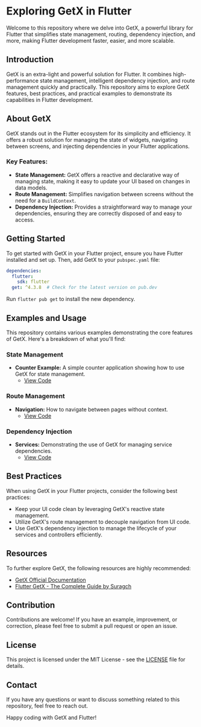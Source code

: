 # Exploring GetX in Flutter

Welcome to this repository where we delve into GetX, a powerful library for Flutter that simplifies state management, routing, dependency injection, and more, making Flutter development faster, easier, and more scalable.

## Introduction

GetX is an extra-light and powerful solution for Flutter. It combines high-performance state management, intelligent dependency injection, and route management quickly and practically. This repository aims to explore GetX features, best practices, and practical examples to demonstrate its capabilities in Flutter development.

## About GetX

GetX stands out in the Flutter ecosystem for its simplicity and efficiency. It offers a robust solution for managing the state of widgets, navigating between screens, and injecting dependencies in your Flutter applications.

### Key Features:
- **State Management:** GetX offers a reactive and declarative way of managing state, making it easy to update your UI based on changes in data models.
- **Route Management:** Simplifies navigation between screens without the need for a `BuildContext`.
- **Dependency Injection:** Provides a straightforward way to manage your dependencies, ensuring they are correctly disposed of and easy to access.

## Getting Started

To get started with GetX in your Flutter project, ensure you have Flutter installed and set up. Then, add GetX to your `pubspec.yaml` file:

```yaml
dependencies:
  flutter:
    sdk: flutter
  get: ^4.3.8  # Check for the latest version on pub.dev
```

Run `flutter pub get` to install the new dependency.

## Examples and Usage

This repository contains various examples demonstrating the core features of GetX. Here's a breakdown of what you'll find:

### State Management
- **Counter Example:** A simple counter application showing how to use GetX for state management.
  - [View Code](/path/to/counter_example.dart)

### Route Management
- **Navigation:** How to navigate between pages without context.
  - [View Code](/path/to/navigation_example.dart)

### Dependency Injection
- **Services:** Demonstrating the use of GetX for managing service dependencies.
  - [View Code](/path/to/service_example.dart)

## Best Practices

When using GetX in your Flutter projects, consider the following best practices:
- Keep your UI code clean by leveraging GetX's reactive state management.
- Utilize GetX's route management to decouple navigation from UI code.
- Use GetX's dependency injection to manage the lifecycle of your services and controllers efficiently.

## Resources

To further explore GetX, the following resources are highly recommended:
- [GetX Official Documentation](https://pub.dev/packages/get)
- [Flutter GetX - The Complete Guide by Suragch](https://fireship.io/lessons/flutter-getx-guide/)

## Contribution

Contributions are welcome! If you have an example, improvement, or correction, please feel free to submit a pull request or open an issue.

## License

This project is licensed under the MIT License - see the [LICENSE](LICENSE) file for details.

## Contact

If you have any questions or want to discuss something related to this repository, feel free to reach out.

Happy coding with GetX and Flutter!

